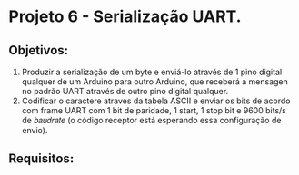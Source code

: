 # Projeto 6 - Serialização UART.

## Objetivos:
1. Produzir a serialização de um byte e enviá-lo através de 1 pino digital
qualquer de um Arduino para outro Arduino, que receberá a mensagen no padrão UART através de outro pino
digital qualquer.<br>
2. Codificar o caractere através da tabela ASCII e enviar os
bits de acordo com frame UART com 1 bit de paridade, 1 start,
1 stop bit e 9600 bits/s de 𝑏𝑎𝑢𝑑𝑟𝑎𝑡𝑒 (o código receptor está
esperando essa configuração de envio).

## Requisitos:
